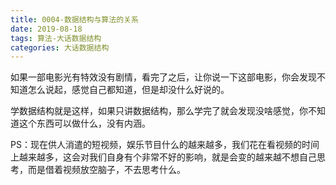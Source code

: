 ```yaml
---
title: 0004-数据结构与算法的关系
date: 2019-08-18
tags: 算法-大话数据结构
categories: 大话数据结构
---
```


如果一部电影光有特效没有剧情，看完了之后，让你说一下这部电影，你会发现不知道怎么说起，感觉自己都知道，但是却没什么好说的。

学数据结构就是这样，如果只讲数据结构，那么学完了就会发现没啥感觉，你不知道这个东西可以做什么，没有内涵。

PS：现在供人消遣的短视频，娱乐节目什么的越来越多，我们花在看视频的时间上越来越多，这会对我们自身有个非常不好的影响，就是会变的越来越不想自己思考，而是借着视频放空脑子，不去思考什么。


